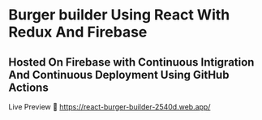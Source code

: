 # Burger builder Using React With Redux And Firebase

## Hosted On Firebase with Continuous Intigration And Continuous Deployment Using GitHub Actions
Live Preview 👋 https://react-burger-builder-2540d.web.app/
